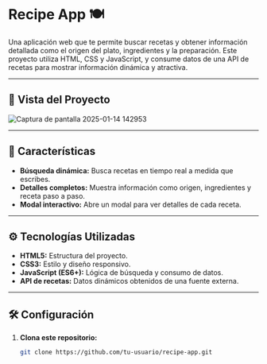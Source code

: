 # Recipe App 🍽️

Una aplicación web que te permite buscar recetas y obtener información detallada como el origen del plato, ingredientes y la preparación. Este proyecto utiliza HTML, CSS y JavaScript, y consume datos de una API de recetas para mostrar información dinámica y atractiva.

---

## 📸 Vista del Proyecto
![Captura de pantalla 2025-01-14 142953](https://github.com/user-attachments/assets/14228a4b-aaab-44ea-8c21-b5e946ec3ec2)



---

## 🚀 Características

- **Búsqueda dinámica:** Busca recetas en tiempo real a medida que escribes.
- **Detalles completos:** Muestra información como origen, ingredientes y receta paso a paso.
- **Modal interactivo:** Abre un modal para ver detalles de cada receta.


---

## ⚙️ Tecnologías Utilizadas

- **HTML5:** Estructura del proyecto.
- **CSS3:** Estilo y diseño responsivo.
- **JavaScript (ES6+):** Lógica de búsqueda y consumo de datos.
- **API de recetas:** Datos dinámicos obtenidos de una fuente externa.

---

## 🛠️ Configuración

1. **Clona este repositorio:**
   ```bash
   git clone https://github.com/tu-usuario/recipe-app.git



